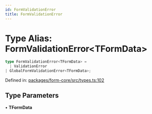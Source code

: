 ```yaml
---
id: FormValidationError
title: FormValidationError
---
```


<!-- DO NOT EDIT: this page is autogenerated from the type comments -->

# Type Alias: FormValidationError\<TFormData\>

```ts
type FormValidationError<TFormData> = 
  | ValidationError
| GlobalFormValidationError<TFormData>;
```

Defined in: [packages/form-core/src/types.ts:102](https://github.com/ws-rush/form/blob/main/packages/form-core/src/types.ts#L102)

## Type Parameters

• **TFormData**
